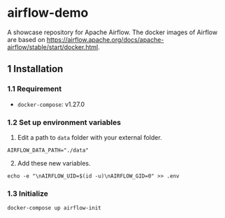 # airflow-demo
A showcase repository for Apache Airflow. The docker images of Airflow are based on https://airflow.apache.org/docs/apache-airflow/stable/start/docker.html.

## 1 Installation

### 1.1 Requirement
- `docker-compose`: v1.27.0

### 1.2 Set up environment variables
1. Edit a path to `data` folder with your external folder.
```
AIRFLOW_DATA_PATH="./data"
```
2. Add these new variables.
```
echo -e "\nAIRFLOW_UID=$(id -u)\nAIRFLOW_GID=0" >> .env
```

### 1.3 Initialize
```
docker-compose up airflow-init
```